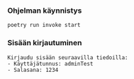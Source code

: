 ### Ohjelman käynnistys
    poetry run invoke start

### Sisään kirjautuminen
    Kirjaudu sisään seuraavilla tiedoilla:
    - Käyttäjätunnus: adminTest
    - Salasana: 1234
